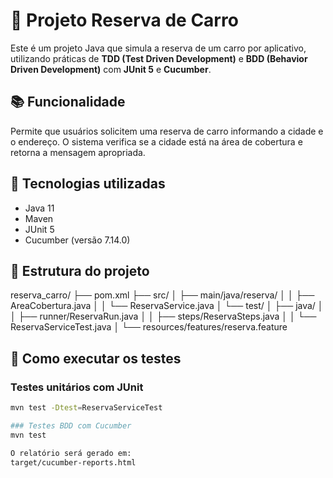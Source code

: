 # 🚗 Projeto Reserva de Carro

Este é um projeto Java que simula a reserva de um carro por aplicativo, utilizando práticas de **TDD (Test Driven Development)** e **BDD (Behavior Driven Development)** com **JUnit 5** e **Cucumber**.

## 📚 Funcionalidade

Permite que usuários solicitem uma reserva de carro informando a cidade e o endereço. O sistema verifica se a cidade está na área de cobertura e retorna a mensagem apropriada.

## 🧪 Tecnologias utilizadas

- Java 11
- Maven
- JUnit 5
- Cucumber (versão 7.14.0)

## 📁 Estrutura do projeto

reserva_carro/
├── pom.xml
├── src/
│ ├── main/java/reserva/
│ │ ├── AreaCobertura.java
│ │ └── ReservaService.java
│ └── test/
│ ├── java/
│ │ ├── runner/ReservaRun.java
│ │ ├── steps/ReservaSteps.java
│ │ └── ReservaServiceTest.java
│ └── resources/features/reserva.feature


## 🚀 Como executar os testes

### Testes unitários com JUnit

```bash
mvn test -Dtest=ReservaServiceTest

### Testes BDD com Cucumber
mvn test

O relatório será gerado em:
target/cucumber-reports.html
